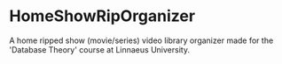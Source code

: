 # HomeShowRipOrganizer
A home ripped show (movie/series) video library organizer made for the 'Database Theory' course at Linnaeus University.
